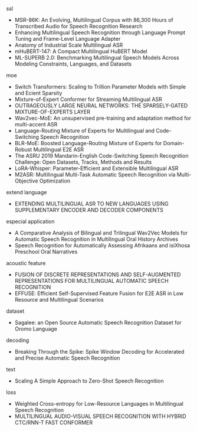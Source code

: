 ssl
- MSR-86K: An Evolving, Multilingual Corpus with 86,300 Hours of Transcribed Audio for Speech Recognition Research
- Enhancing Multilingual Speech Recognition through Language Prompt Tuning and Frame-Level Language Adapter
- Anatomy of Industrial Scale Multilingual ASR
- mHuBERT-147: A Compact Multilingual HuBERT Model
- ML-SUPERB 2.0: Benchmarking Multilingual Speech Models Across Modeling Constraints, Languages, and Datasets



moe
- Switch Transformers: Scaling to Trillion Parameter Models with Simple and Ecient Sparsity
- Mixture-of-Expert Conformer for Streaming Multilingual ASR
- OUTRAGEOUSLY LARGE NEURAL NETWORKS: THE SPARSELY-GATED MIXTURE-OF-EXPERTS LAYER
- Wav2vec-MoE: An unsupervised pre-training and adaptation method for multi-accent ASR
- Language-Routing Mixture of Experts for Multilingual and Code-Switching Speech Recognition
- BLR-MoE: Boosted Language-Routing Mixture of Experts for Domain-Robust Multilingual E2E ASR
- The ASRU 2019 Mandarin-English Code-Switching Speech Recognition Challenge: Open Datasets, Tracks, Methods and Results
- LoRA-Whisper: Parameter-Efficient and Extensible Multilingual ASR
- M2ASR: Multilingual Multi-Task Automatic Speech Recognition via Multi-Objective Optimization



extend language
- EXTENDING MULTILINGUAL ASR TO NEW LANGUAGES USING SUPPLEMENTARY ENCODER AND DECODER COMPONENTS



especial application
- A Comparative Analysis of Bilingual and Trilingual Wav2Vec Models for Automatic Speech Recognition in Multilingual Oral History Archives
- Speech Recognition for Automatically Assessing Afrikaans and isiXhosa Preschool Oral Narratives



acoustic feature
- FUSION OF DISCRETE REPRESENTATIONS AND SELF-AUGMENTED REPRESENTATIONS FOR MULTILINGUAL AUTOMATIC SPEECH RECOGNITION
- EFFUSE: Efficient Self-Supervised Feature Fusion for E2E ASR in Low Resource and Multilingual Scenarios



dataset
- Sagalee: an Open Source Automatic Speech Recognition Dataset for Oromo Language



decoding
- Breaking Through the Spike: Spike Window Decoding for Accelerated and Precise Automatic Speech Recognition



text
- Scaling A Simple Approach to Zero-Shot Speech Recognition


loss
- Weighted Cross-entropy for Low-Resource Languages in Multilingual Speech Recognition
- MULTILINGUAL AUDIO-VISUAL SPEECH RECOGNITION WITH HYBRID CTC/RNN-T FAST CONFORMER
